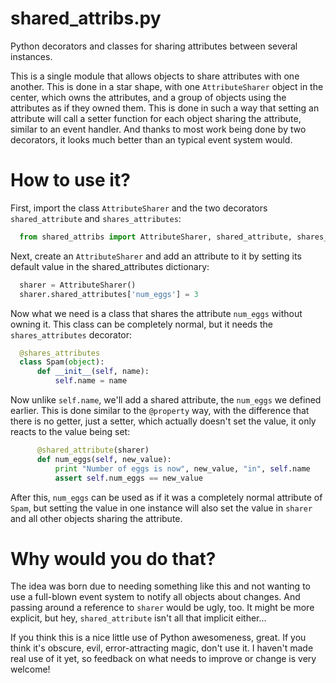 shared_attribs.py
=================

Python decorators and classes for sharing attributes between several instances.

This is a single module that allows objects to share attributes with one another. This is done in a star shape, with one `AttributeSharer` object in the center, which owns the attributes, and a group of objects using the attributes as if they owned them. This is done in such a way that setting an attribute will call a setter function for each object sharing the attribute, similar to an event handler. And thanks to most work being done by two decorators, it looks much better than an typical event system would.

How to use it?
==============

First, import the class `AttributeSharer` and the two decorators `shared_attribute` and `shares_attributes`:
``` python
  from shared_attribs import AttributeSharer, shared_attribute, shares_attributes
```
  
Next, create an `AttributeSharer` and add an attribute to it by setting its default value in the shared_attributes dictionary:
``` python
  sharer = AttributeSharer()
  sharer.shared_attributes['num_eggs'] = 3
```
  
Now what we need is a class that shares the attribute `num_eggs` without owning it. This class can be completely normal, but it needs the `shares_attributes` decorator:
``` python
  @shares_attributes
  class Spam(object):
      def __init__(self, name):
          self.name = name
```

Now unlike `self.name`, we'll add a shared attribute, the `num_eggs` we defined earlier. This is done similar to the `@property` way, with the difference that there is no getter, just a setter, which actually doesn't set the value, it only reacts to the value being set:
``` python
      @shared_attribute(sharer)
      def num_eggs(self, new_value):
          print "Number of eggs is now", new_value, "in", self.name
          assert self.num_eggs == new_value
```

After this, `num_eggs` can be used as if it was a completely normal attribute of `Spam`, but setting the value in one instance will also set the value in `sharer` and all other objects sharing the attribute.

Why would you do that?
======================

The idea was born due to needing something like this and not wanting to use a full-blown event system to notify all objects about changes. And passing around a reference to `sharer` would be ugly, too. It might be more explicit, but hey, `shared_attribute` isn't all that implicit either...

If you think this is a nice little use of Python awesomeness, great. If you think it's obscure, evil, error-attracting magic, don't use it. I haven't made real use of it yet, so feedback on what needs to improve or change is very welcome!
